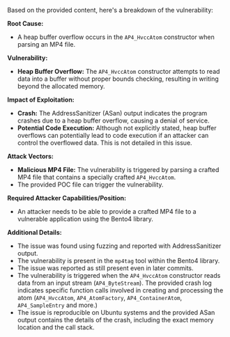 Based on the provided content, here's a breakdown of the vulnerability:

**Root Cause:**
- A heap buffer overflow occurs in the `AP4_HvccAtom` constructor when parsing an MP4 file.

**Vulnerability:**
- **Heap Buffer Overflow:** The `AP4_HvccAtom` constructor attempts to read data into a buffer without proper bounds checking, resulting in writing beyond the allocated memory.

**Impact of Exploitation:**
- **Crash:** The AddressSanitizer (ASan) output indicates the program crashes due to a heap buffer overflow, causing a denial of service.
- **Potential Code Execution:** Although not explicitly stated, heap buffer overflows can potentially lead to code execution if an attacker can control the overflowed data. This is not detailed in this issue.

**Attack Vectors:**
- **Malicious MP4 File:** The vulnerability is triggered by parsing a crafted MP4 file that contains a specially crafted `AP4_HvccAtom`.
- The provided POC file can trigger the vulnerability.

**Required Attacker Capabilities/Position:**
- An attacker needs to be able to provide a crafted MP4 file to a vulnerable application using the Bento4 library.

**Additional Details:**
- The issue was found using fuzzing and reported with AddressSanitizer output.
- The vulnerability is present in the `mp4tag` tool within the Bento4 library.
- The issue was reported as still present even in later commits.
- The vulnerability is triggered when the `AP4_HvccAtom` constructor reads data from an input stream (`AP4_ByteStream`). The provided crash log indicates specific function calls involved in creating and processing the atom (`AP4_HvccAtom`, `AP4_AtomFactory`, `AP4_ContainerAtom`, `AP4_SampleEntry` and more.)
- The issue is reproducible on Ubuntu systems and the provided ASan output contains the details of the crash, including the exact memory location and the call stack.